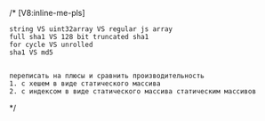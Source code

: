 /* [V8:inline-me-pls]

    string VS uint32array VS regular js array
    full sha1 VS 128 bit truncated sha1
    for cycle VS unrolled
    sha1 VS md5


    переписать на плюсы и сравнить производительность
    1. с хешем в виде статического массива
    2. с индексом в виде статического массива статическим массивов
*/